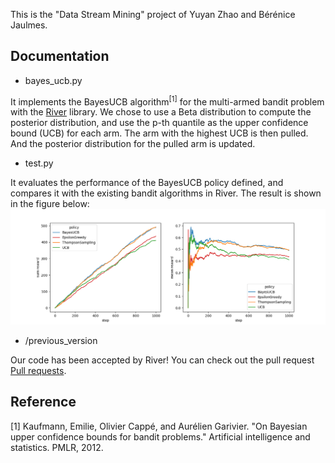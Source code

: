 This is the "Data Stream Mining" project of Yuyan Zhao and Bérénice Jaulmes.

## Documentation
- bayes_ucb.py

It implements the BayesUCB algorithm<sup>[1]</sup> for the multi-armed bandit problem with the [River](https://github.com/online-ml/river/tree/main) library. 
We chose to use a Beta distribution to compute the posterior distribution, and use the p-th quantile as the upper confidence bound (UCB) for each arm. The arm with the highest UCB is then pulled. And the posterior distribution for the pulled arm is updated.

- test.py

It evaluates the performance of the BayesUCB policy defined, and compares it with the existing bandit algorithms in River. The result is shown in the figure below:
![alt text](https://github.com/ormarv/Project/blob/eda48be1f579ff57e20a9d4ed57701749f192000/result.png)



- /previous_version

Our code has been accepted by River! You can check out the pull request [Pull requests](https://github.com/online-ml/river/pull/1237). 

## Reference
[1] Kaufmann, Emilie, Olivier Cappé, and Aurélien Garivier. "On Bayesian upper confidence bounds for bandit problems." Artificial intelligence and statistics. PMLR, 2012.

